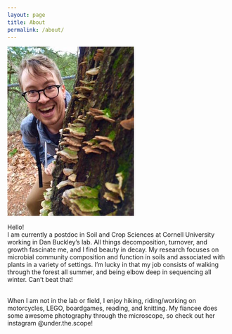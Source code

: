 ```yaml
---
layout: page
title: About
permalink: /about/
---
```



![about_pic](/images/about_pic.jpg)

Hello! 
<br>
I am currently a postdoc in Soil and Crop Sciences at Cornell University working in Dan Buckley’s lab. All things decomposition, turnover, and growth fascinate me, and I find beauty in decay. My research focuses on microbial community composition and function in soils and associated with plants in a variety of settings. I’m lucky in that my job consists of walking through the forest all summer, and being elbow deep in sequencing all winter. Can’t beat that!
<br>
<br>
 
When I am not in the lab or field, I enjoy hiking, riding/working on motorcycles, LEGO, boardgames, reading, and knitting. My fiancee does some awesome photography through the microscope, so check out her instagram @under.the.scope!
